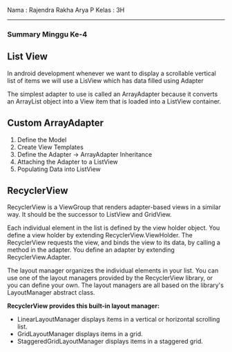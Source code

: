 Nama  : Rajendra Rakha Arya P
Kelas : 3H

---

### Summary Minggu Ke-4

## List View

In android development whenever we want to display a scrollable vertical list of items we will use a LisView which has data filled using Adapter

The simplest adapter to use is called an ArrayAdapter because it converts an ArrayList object into a View item that is loaded into a ListView container.

## Custom ArrayAdapter

1. Define the Model
2. Create View Templates
3. Define the Adapter -> ArrayAdapter Inheritance
4. Attaching the Adapter to a ListView
5. Populating Data into ListView


## RecyclerView

RecyclerView is a ViewGroup that renders adapter-based views in a similar way. It should be the successor to ListView and GridView.

Each individual element in the list is defined by the view holder object. You define a view holder by extending RecyclerView.ViewHolder.
The RecyclerView requests the view, and binds the view to its data, by calling a method in the adapter. You define an adapter by extending RecyclerView.Adapter.

The layout manager organizes the individual elements in your list. You can use one of the layout managers provided by the RecyclerView library, or you can define your own. The layout managers are all based on the library's LayoutManager abstract class.

**RecyclerView provides this built-in layout manager:**

- LinearLayoutManager displays items in a vertical or horizontal scrolling list.
- GridLayoutManager displays items in a grid.
- StaggeredGridLayoutManager displays items in a staggered grid.